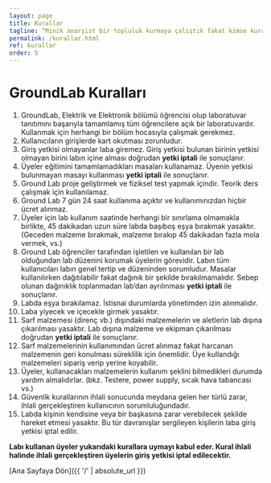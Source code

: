 ```yaml
---
layout: page
title: Kurallar
tagline: “Minik anarşist bir topluluk kurmaya çalıştık fakat kimse kurallara uymadı."
permalink: /kurallar.html
ref: kurallar
order: 5
---
```

<h1>GroundLab Kuralları</h1>

            
                
1. GroundLab, Elektrik ve Elektronik bölümü öğrencisi olup laboratuvar tanıtımını başarıyla tamamlamış tüm öğrencilere açık bir laboratuvardır. Kullanmak için herhangi bir bölüm hocasıyla çalışmak gerekmez.
2. Kullanıcıların girişlerde kart okutması zorunludur.
3. Giriş yetkisi olmayanlar laba giremez. Giriş yetkisi bulunan birinin yetkisi olmayan birini labın içine alması doğrudan **yetki iptali** ile sonuçlanır.
4. Üyeler eğitimini tamamlamadıkları masaları kullanamaz. Üyenin yetkisi bulunmayan masayı kullanması **yetki iptali** ile sonuçlanır.
5. Ground Lab proje geliştirmek ve fiziksel test yapmak içindir. Teorik ders çalışmak için kullanılamaz.
6. Ground Lab 7 gün 24 saat kullanıma açıktır ve kullanımınızdan hiçbir ücret alınmaz.
7. Üyeler için lab kullanım saatinde herhangi bir sınırlama olmamakla birlikte, 45 dakikadan uzun süre labda başıboş eşya bırakmak yasaktır. (Geceden malzeme bırakmak, malzeme bırakıp 45 dakikadan fazla mola vermek, vs.)
8. Ground Lab öğrenciler tarafından işletilen ve kullanılan bir lab olduğundan lab düzenini korumak üyelerin görevidir.  Labın tüm kullanıcıları labın genel tertip ve düzeninden sorumludur. Masalar kullanılırken dağıtılabilir fakat dağınık bir şekilde bırakılmamalıdır. Sebep olunan dağınıklık toplanmadan lab’dan ayrılınması **yetki iptali** ile sonuçlanır.
9. Labda eşya bırakılamaz. İstisnai durumlarda yönetimden izin alınmalıdır.
10. Laba yiyecek ve içecekle girmek yasaktır.
11. Sarf malzemesi (direnç vb.) dışındaki malzemelerin ve aletlerin lab dışına çıkarılması yasaktır. Lab dışına malzeme ve ekipman çıkarılması doğrudan **yetki iptali** ile sonuçlanır.
12. Sarf malzemelerinin kullanımından ücret alınmaz fakat harcanan malzemenin geri konulması süreklilik için önemlidir. Üye kullandığı malzemeleri sipariş verip yerine koyabilir.
13. Üyeler, kullanacakları malzemelerin kullanım şeklini bilmedikleri durumda yardım almalıdırlar. (bkz. Testere, power supply, sıcak hava tabancası vs.)
14. Güvenlik kurallarının ihlali sonucunda meydana gelen her türlü zarar, ihlali gerçekleştiren kullanıcının sorumluluğundadır.
15. Labda kişinin kendisine veya bir başkasına zarar verebilecek şekilde hareket etmesi yasaktır. Bu tür davranışlar sergileyen kişilerin laba giriş yetkisi iptal edilir.


**Labı kullanan üyeler yukarıdaki kurallara uymayı kabul eder. Kural ihlali halinde ihlali gerçekleştiren üyelerin giriş yetkisi iptal edilecektir.**

[Ana Sayfaya Dön]({{ '/' | absolute_url }})
